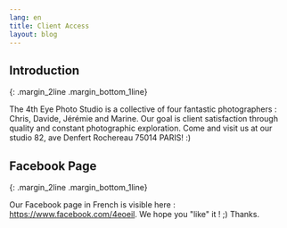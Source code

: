 ```yaml
---
lang: en
title: Client Access
layout: blog 
---
```


## Introduction
{: .margin_2line .margin_bottom_1line}

The 4th Eye Photo Studio is a collective of four fantastic photographers : Chris, Davide, Jérémie and Marine. Our goal is client satisfaction through quality and constant photographic exploration. Come and visit us at our studio 82, ave Denfert Rochereau 75014 PARIS! :)

## Facebook Page
{: .margin_2line .margin_bottom_1line}

Our Facebook page in French is visible here : <https://www.facebook.com/4eoeil>. We hope you "like" it ! ;) Thanks.